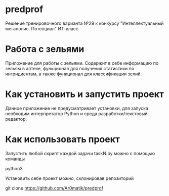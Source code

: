 # predprof
Решение тренировочного варианта №29 к конкурсу "Интеллектуальный мегаполис. Потенциал" ИТ-класс

# Работа с зельями
Приложение для работы с зельями. Содержит в себе информацию по зельям в аптеке, функционал для получения статистики по ингридиентам, а также функционал для классификации зелий.


# Как установить и запустить проект
Данное приложение не предусматривает установки, для запуска необходим интерпретатор Python и среда разработки/текстовый редактор.

# Как использовать проект
Запустить любой скрипт каждой задачи taskN.py можно с помощью команды

python3 <filename>

Установить себе проект можно, склонировав репозиторий

git clone https://github.com/Ar0matik/predprof
